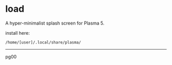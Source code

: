 # load

A hyper-minimalist splash screen for Plasma 5.


install here:

```
/home/[user]/.local/share/plasma/
```

***
pg00
